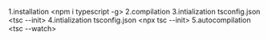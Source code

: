 1.installation <npm i typescript -g>
2.compilation <tsc file.ts>
3.intialization tsconfig.json <tsc --init>
4.intialization tsconfig.json <npx tsc --init>
5.autocompilation <tsc --watch>
